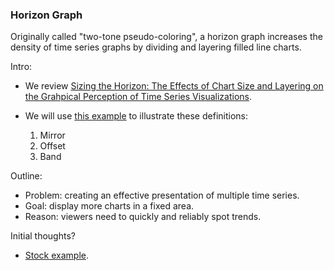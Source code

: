 ### Horizon Graph
Originally called "two-tone pseudo-coloring", a horizon graph increases the density of time series graphs by dividing and layering filled line charts.  

Intro:  
* We review [Sizing the Horizon: The Effects of Chart Size and Layering on the Grahpical Perception of Time Series Visualizations](http://www.vis.berkeley.edu/papers/horizon/2009-TimeSeries-CHI.pdf).  

* We will use [this example](http://bl.ocks.org/mbostock/1483226) to illustrate these definitions:  
    1. Mirror  
    2. Offset  
    3. Band
    
Outline:  
* Problem: creating an effective presentation of multiple time series.
* Goal: display more charts in a fixed area.
* Reason: viewers need to quickly and reliably spot trends.  

Initial thoughts?
* [Stock example](https://bost.ocks.org/mike/cubism/intro/demo-stocks.html).
